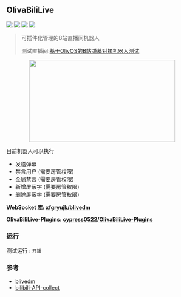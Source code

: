 ## OlivaBiliLive

[![](https://img.shields.io/github/last-commit/cypress0522/OlivaBiliLive)](https://github.com/cypress0522/OlivaBiliLive/commits/main) [![](https://img.shields.io/github/workflow/status/cypress0522/OlivaBiliLive/CI)](https://github.com/cypress0522/OlivaBiliLive/actions) [![](https://img.shields.io/github/downloads/cypress0522/OlivaBiliLive/total)](https://github.com/cypress0522/OlivaBiliLive/tags) [![](https://img.shields.io/github/v/release/cypress0522/OlivaBiliLive)](https://github.com/cypress0522/OlivaBiliLive/releases)

> 可插件化管理的B站直播间机器人
>
> 测试直播间:[基于OlivOS的B站弹幕对接机器人测试
> ](https://live.bilibili.com/21752074?visit_id=5jas1suyf6k0)

<p align="center">
  <a href="#">
    <img src="https://raw.githubusercontent.com/cypress0522/OlivaBiliLive/main/src/OlivaBiliLive.jpg" width="384" height="216" alt="">
  </a>
</p>

目前机器人可以执行

- 发送弹幕
- 禁言用户 (需要房管权限)
- 全局禁言 (需要房管权限)
- 新增屏蔽字 (需要房管权限)
- 删除屏蔽字 (需要房管权限)

__WebSocket 库:  [xfgryujk/blivedm](https://github.com/xfgryujk/blivedm)__

__OlivaBiliLive-Plugins:  [cypress0522/OlivaBiliLive-Plugins](https://github.com/cypress0522/OlivaBiliLive-Plugins)__

### 运行

测试运行 : `开播`

### 参考

- [blivedm](https://github.com/xfgryujk/blivedm)
- [bilibili-API-collect](https://github.com/SocialSisterYi/bilibili-API-collect)
